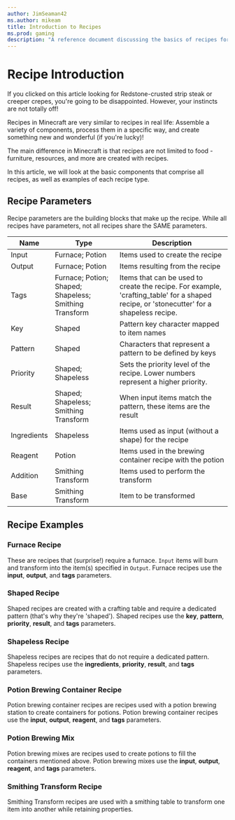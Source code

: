 ```yaml
---
author: JimSeaman42
ms.author: mikeam
title: Introduction to Recipes
ms.prod: gaming
description: "A reference document discussing the basics of recipes for creators"
---
```


# Recipe Introduction

If you clicked on this article looking for Redstone-crusted strip steak or creeper crepes, you're going to be disappointed. However, your instincts are not totally off!

Recipes in Minecraft are very similar to recipes in real life: Assemble a variety of components, process them in a specific way, and create something new and wonderful (if you're lucky)!

The main difference in Minecraft is that recipes are not limited to food - furniture, resources, and more are created with recipes.

In this article, we will look at the basic components that comprise all recipes, as well as examples of each recipe type.

## Recipe Parameters

Recipe parameters are the building blocks that make up the recipe. While all recipes have parameters, not all recipes share the SAME parameters.

| Name | Type  | Description |
|--------------|-----------|------------|
|Input |Furnace; Potion| Items used to create the recipe|
|Output| Furnace; Potion| Items resulting from the recipe|
|Tags |Furnace; Potion; Shaped; Shapeless; Smithing Transform |Items that can be used to create the recipe. For example, 'crafting_table' for a shaped recipe, or 'stonecutter' for a shapeless recipe.|
|Key |Shaped |Pattern key character mapped to item names |
|Pattern |Shaped |Characters that represent a pattern to be defined by keys |
|Priority |Shaped; Shapeless |Sets the priority level of the recipe. Lower numbers represent a higher priority. |
|Result |Shaped; Shapeless; Smithing Transform |When input items match the pattern, these items are the result |
|Ingredients |Shapeless |Items used as input (without a shape) for the recipe |
|Reagent |Potion |Items used in the brewing container recipe with the potion |
|Addition |Smithing Transform |Items used to perform the transform |
|Base |Smithing Transform |Item to be transformed |

## Recipe Examples

### Furnace Recipe

These are recipes that (surprise!) require a furnace. `Input` items will burn and transform into the item(s) specified in `Output`. Furnace recipes use the **input**, **output**, and **tags** parameters.

### Shaped Recipe

Shaped recipes are created with a crafting table and require a dedicated pattern (that's why they're 'shaped'). Shaped recipes use the **key**, **pattern**, **priority**, **result**, and **tags** parameters.

### Shapeless Recipe

Shapeless recipes are recipes that do not require a dedicated pattern. Shapeless recipes use the **ingredients**, **priority**, **result**, and **tags** parameters.

### Potion Brewing Container Recipe

Potion brewing container recipes are recipes used with a potion brewing station to create containers for potions. Potion brewing container recipes use the **input**, **output**, **reagent**, and **tags** parameters.

### Potion Brewing Mix

Potion brewing mixes are recipes used to create potions to fill the containers mentioned above. Potion brewing mixes use the **input**, **output**, **reagent**, and **tags** parameters.

### Smithing Transform Recipe

Smithing Transform recipes are used with a smithing table to transform one item into another while retaining properties.
